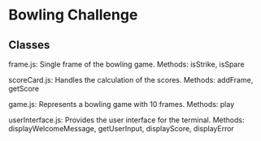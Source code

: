 # Bowling Challenge

## Classes
frame.js: Single frame of the bowling game.
Methods: isStrike, isSpare

scoreCard.js: Handles the calculation of the scores.
Methods: addFrame, getScore

game.js: Represents a bowling game with 10 frames.
Methods: play

userInterface.js: Provides the user interface for the terminal.
Methods: displayWelcomeMessage, getUserInput, displayScore, displayError